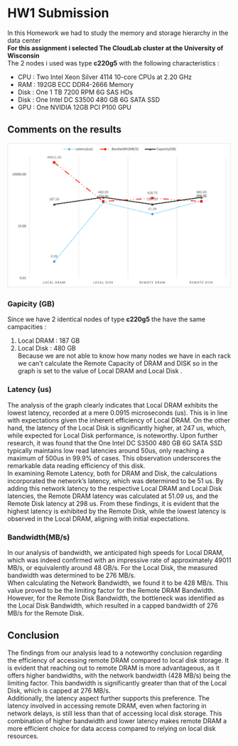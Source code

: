 # HW1 Submission
In this Homework we had to study the memory and storage hierarchy in the data center <br />
**For this assignment i selected The CloudLab cluster at the University of Wisconsin** <br />
The 2 nodes i used was type **c220g5** with the following characteristics :
  * CPU : Two Intel Xeon Silver 4114 10-core CPUs at 2.20 GHz
  * RAM : 192GB ECC DDR4-2666 Memory
  * Disk : One 1 TB 7200 RPM 6G SAS HDs
  * Disk : One Intel DC S3500 480 GB 6G SATA SSD
  * GPU : One NVIDIA 12GB PCI P100 GPU

## Comments on the results 
![image](https://github.com/ucy-cs452-sp24/hw1-GeorgeChorattas/blob/main/hierarchy/measures_graph.png?raw=true)
### Gapicity (GB)
Since we have 2 identical nodes of type **c220g5** the have the same campacities :
 1. Local DRAM : 187 GB
 2. Local Disk : 480 GB <br />Because we are not able to know how many nodes we have in each rack we can't calculate the Remote Capacity of DRAM and DISK so in the graph is set to the value of Local DRAM and Local Disk .

### Latency (us)
The analysis of the graph clearly indicates that Local DRAM exhibits the lowest latency, recorded at a mere 0.0915 microseconds (us). This is in line with expectations given the inherent efficiency of Local DRAM. On the other hand, the latency of the Local Disk is significantly higher, at 247 us, which, while expected for Local Disk performance, is noteworthy. Upon further research, it was found that the One Intel DC S3500 480 GB 6G SATA SSD typically maintains low read latencies around 50us, only reaching a maximum of 500us in 99.9% of cases. This observation underscores the remarkable data reading efficiency of this disk.<br />
In examining Remote Latency, both for DRAM and Disk, the calculations incorporated the network’s latency, which was determined to be 51 us. By adding this network latency to the respective Local DRAM and Local Disk latencies, the Remote DRAM latency was calculated at 51.09 us, and the Remote Disk latency at 298 us. From these findings, it is evident that the highest latency is exhibited by the Remote Disk, while the lowest latency is observed in the Local DRAM, aligning with initial expectations.

### Bandwidth(MB/s)
In our analysis of bandwidth, we anticipated high speeds for Local DRAM, which was indeed confirmed with an impressive rate of approximately 49011 MB/s, or equivalently around 48 GB/s. For the Local Disk, the measured bandwidth was determined to be 276 MB/s.<br />
When calculating the Network Bandwidth, we found it to be 428 MB/s. This value proved to be the limiting factor for the Remote DRAM Bandwidth. However, for the Remote Disk Bandwidth, the bottleneck was identified as the Local Disk Bandwidth, which resulted in a capped bandwidth of 276 MB/s for the Remote Disk.

## Conclusion
The findings from our analysis lead to a noteworthy conclusion regarding the efficiency of accessing remote DRAM compared to local disk storage. It is evident that reaching out to remote DRAM is more advantageous, as it offers higher bandwidths, with the network bandwidth (428 MB/s) being the limiting factor. This bandwidth is significantly greater than that of the Local Disk, which is capped at 276 MB/s.<br />
Additionally, the latency aspect further supports this preference. The latency involved in accessing remote DRAM, even when factoring in network delays, is still less than that of accessing local disk storage. This combination of higher bandwidth and lower latency makes remote DRAM a more efficient choice for data access compared to relying on local disk resources.




